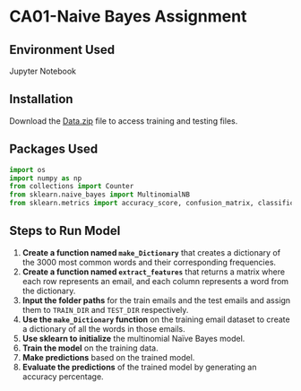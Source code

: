 # CA01-Naive Bayes Assignment

## Environment Used
Jupyter Notebook

## Installation
Download the [Data.zip](./mnt/data/Data.zip) file to access training and testing files.

## Packages Used
```python
import os
import numpy as np
from collections import Counter
from sklearn.naive_bayes import MultinomialNB
from sklearn.metrics import accuracy_score, confusion_matrix, classification_report
```

## Steps to Run Model
1. **Create a function named `make_Dictionary`** that creates a dictionary of the 3000 most common words and their corresponding frequencies.
2. **Create a function named `extract_features`** that returns a matrix where each row represents an email, and each column represents a word from the dictionary.
3. **Input the folder paths** for the train emails and the test emails and assign them to `TRAIN_DIR` and `TEST_DIR` respectively.
4. **Use the `make_Dictionary` function** on the training email dataset to create a dictionary of all the words in those emails.
5. **Use sklearn to initialize** the multinomial Naïve Bayes model.
6. **Train the model** on the training data.
7. **Make predictions** based on the trained model.
8. **Evaluate the predictions** of the trained model by generating an accuracy percentage.
